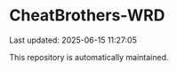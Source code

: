 # CheatBrothers-WRD

Last updated: 2025-06-15 11:27:05

This repository is automatically maintained.
